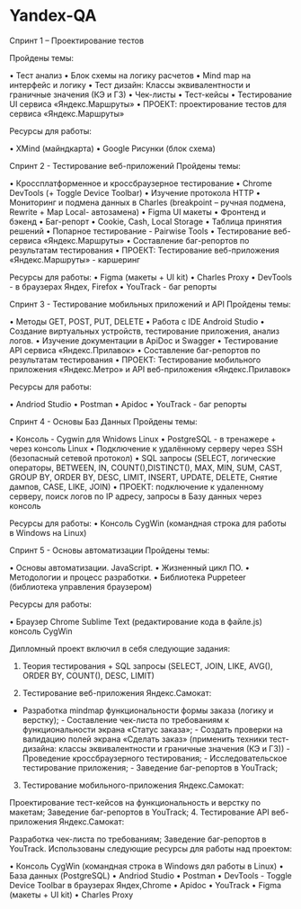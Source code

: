 # Yandex-QA
Спринт 1 – Проектирование тестов

Пройдены темы:

• Тест анализ • Блок схемы на логику расчетов • Mind map на интерфейс и логику • Тест дизайн: Классы эквивалентности и граничные значения (КЭ и ГЗ) • Чек-листы • Тест-кейсы • Тестирование UI сервиса «Яндекс.Маршруты» • ПРОЕКТ: проектирование тестов для сервиса «Яндекс.Маршруты»

Ресурсы для работы:

• XMind (майндкарта) • Google Рисунки (блок схема)

Спринт 2 - Тестирование веб-приложений
Пройдены темы:

• Кроссплатформенное и кроссбраузерное тестирование • Chrome DevTools (+ Toggle Device Toolbar) • Изучение протокола HTTP • Мониторинг и подмена данных в Charles (breakpoint – ручная подмена, Rewrite + Map Local- автозамена) • Figma UI макеты • Фронтенд и бэкенд • Баг-репорт • Cookie, Cash, Local Storage • Таблица принятия решений • Попарное тестирование - Pairwise Tools • Тестирование веб-сервиса «Яндекс.Маршруты» • Составление баг-репортов по результатам тестирования • ПРОЕКТ: Тестирование веб-приложения «Яндекс.Маршруты» - каршеринг

Ресурсы для работы: • Figma (макеты + UI kit) • Charles Proxy • DevTools - в браузерах Яндех, Firefox • YouTrack - баг репорты

Спринт 3 - Тестирование мобильных приложений и API
Пройдены темы:

• Методы GET, POST, PUT, DELETE • Работа с IDE Android Studio • Создание виртуальных устройств, тестирование приложения, анализ логов. • Изучение документации в ApiDoc и Swagger • Тестирование API сервиса «Яндекс.Прилавок» • Составление баг-репортов по результатам тестирования • ПРОЕКТ: Тестирование мобильного приложения «Яндекс.Метро» и API веб-приложения «Яндекс.Прилавок»

Ресурсы для работы:

• Andriod Studio • Postman • Apidoc • YouTrack - баг репорты

Спринт 4 - Основы Баз Данных
Пройдены темы:

• Консоль - Cygwin для Wnidows Linux • PostgreSQL - в тренажере + через консоль Linux • Подключение к удалённому серверу через SSH (безопасный сетевой протокол) • SQL запросы (SELECT, логические операторы, BETWEEN, IN, COUNT(),DISTINCT(), MAX, MIN, SUM, CAST, GROUP BY, ORDER BY, DESC, LIMIT, INSERT, UPDATE, DELETE, Снятие дампов, CASE, LIKE, JOIN) • ПРОЕКТ: подключение к удаленному серверу, поиск логов по IP адресу, запросы в Базу данных через консоль

Ресурсы для работы: • Консоль CygWin (командная строка для работы в Windows на Linux)

Спринт 5 - Основы автоматизации
Пройдены темы:

• Основы автоматизации. JavaScript. • Жизненный цикл ПО. • Методологии и процесс разработки. • Библиотека Puppeteer (библиотека управления браузером)

Ресурсы для работы:

• Браузер Chrome Sublime Text (редактирование кода в файле.js) консоль CygWin

Дипломный проект включил в себя следующие задания:
1. Теория тестирования + SQL запросы (SELECT, JOIN, LIKE, AVG(), ORDER BY, COUNT(), DESC, LIMIT)

2. Тестирование веб-приложения Яндекс.Самокат:

- Разработка mindmap функциональности формы заказа (логику и верстку); - Составление чек-листа по требованиям к функциональности экрана «Статус заказа»; - Создать проверки на валидацию полей экрана «Сделать заказ» (применить техники тест-дизайна: классы эквивалентности и граничные значения (КЭ и ГЗ)) - Проведение кроссбраузерного тестирования; - Исследовательское тестирование приложения; - Заведение баг-репортов в YouTrack;

3. Тестирование мобильного-приложения Яндекс.Самокат:

Проектирование тест-кейсов на функциональность и верстку по макетам;
Заведение баг-репортов в YouTrack;
4. Тестирование API веб-приложения Яндекс.Самокат:

Разработка чек-листа по требованиям;
Заведение баг-репортов в YouTrack.
Использованы следующие ресурсы для работы над проектом:

• Консоль CygWin (командная строка в Windows дял работы в Linux) • База данных (PostgreSQL) • Andriod Studio • Postman • DevTools - Toggle Device Toolbar в браузерах Яндех,Chrome • Apidoc • YouTrack • Figma (макеты + UI kit) • Charles Proxy
